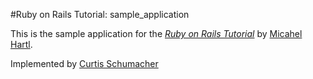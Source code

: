 #Ruby on Rails Tutorial: sample_application

This is the sample application for the [*Ruby on Rails Tutorial*](http://railstutorial.org/)
by [Micahel Hartl](http://michaelhartl.com/).

Implemented by [Curtis Schumacher](http://owlconsulting.co)